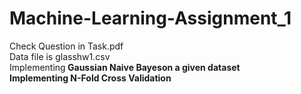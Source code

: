 # Machine-Learning-Assignment_1
Check Question in Task.pdf <br>
Data file is glasshw1.csv <br>
Implementing<b> Gaussian Naive Bayes<b>on a given dataset <br>
Implementing <b> N-Fold Cross Validation <b><br>


